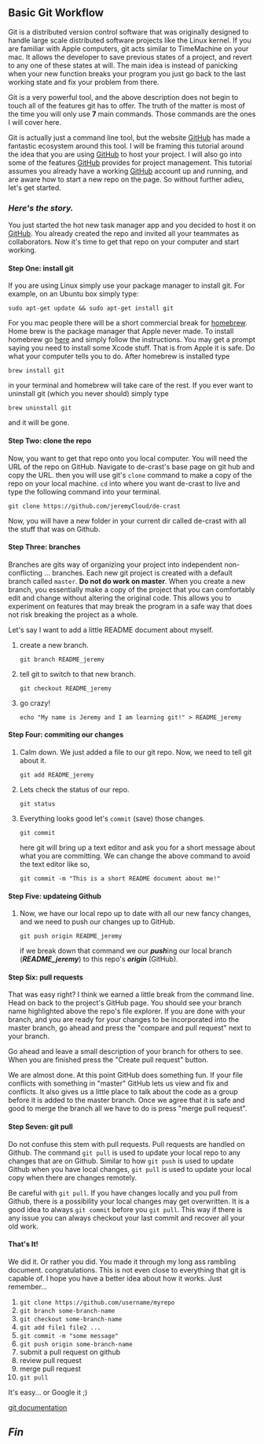 ## Basic Git Workflow

Git is a distributed version control software that was originally designed to 
handle large scale distributed software projects like the Linux kernel. If you
are familiar with Apple computers, git acts similar to TimeMachine on your mac.
It allows the developer to save previous states of a project, and revert to any 
one of these states at will. The main idea is instead of panicking when your new 
function breaks your program you just go back to the last working state and fix 
your problem from there. 

Git is a very powerful tool, and the above description does not begin to touch
all of the features git has to offer. The truth of the matter is most of the 
time you will only use **7** main commands. Those commands are the ones
I will cover here.

Git is actually just a command line tool, but the website [GitHub][1] has made a
fantastic ecosystem around this tool. I will be framing this tutorial around 
the idea that you are using [GitHub][1] to host your project. I will 
also go into some of the features [GitHub][1] provides for project management.
This tutorial assumes you already have a working [GitHub][1] account up and 
running, and are aware how to start a new repo on the page. So without further 
adieu, let's get started.


### *Here's the story.*

You just started the hot new task manager app and you decided to host it on 
[GitHub][1]. You already created the repo and invited all your teammates as 
collaborators. Now it's time to get that repo on your computer and start 
working.

#### Step One: install git
If you are using Linux simply use your package manager to install git. For
example, on an Ubuntu box simply type:

```
sudo apt-get update && sudo apt-get install git
```

For you mac people there will be a short commercial break for [homebrew][2].
Home brew is the package manager that Apple never made. To install homebrew go
[here][2] and simply follow the instructions. You may get a prompt saying you 
need to install some Xcode stuff. That is from Apple it is safe. Do what your 
computer tells you to do. After homebrew is installed type

```
brew install git
```

in your terminal and homebrew will take care of the rest. If you ever want to 
uninstall git (which you never should) simply type

```
brew uninstall git
```

and it will be gone.

#### Step Two: clone the repo
Now, you want to get that repo onto you local computer. You will need the URL of
the repo on GitHub. Navigate to de-crast's base page on git hub and copy the 
URL. then you will use git's ```clone``` command to make a copy of the repo on 
your local machine. ```cd``` into where you want de-crast to live and type the
following command into your terminal.

```
git clone https://github.com/jeremyCloud/de-crast
```

Now, you will have a new folder in your current dir called de-crast with all
the stuff that was on Github.

#### Step Three: branches 
Branches are gits way of organizing your project into independent 
non-conflicting ... branches. Each new git project is created with a default
branch called ```master```. **Do not do work on master**. When you create a new
branch, you essentially make a copy of the project that you can comfortably edit
and change without altering the original code. This allows you to experiment on
features that may break the program in a safe way that does not risk breaking 
the project as a whole.

Let's say I want to add a little README document about myself. 

 1. create a new branch.
    
    ```
    git branch README_jeremy
    ```

 2. tell git to switch to that new branch.

    ```
    git checkout README_jeremy
    ```

 3. go crazy!

    ```
    echo "My name is Jeremy and I am learning git!" > README_jeremy
    ```

#### Step Four: commiting our changes
 1. Calm down. We just added a file to our git repo. Now, we need to tell git about 
    it.

    ```
    git add README_jeremy
    ```
 
 2. Lets check the status of our repo.
    
    ```
    git status
    ```

 3. Everything looks good let's ```commit``` (save) those changes.
    
    ```
    git commit
    ```

    here git will bring up a text editor and ask you for a short message about
    what you are committing. We can change the above command to avoid the text
    editor like so,

    ```
    git commit -m "This is a short README document about me!"
    ```

#### Step Five: updateing Github
 1. Now, we have our local repo up to date with all our new fancy changes, and 
    we need to push our changes up to GitHub. 

    ```
    git push origin README_jeremy
    ```

    if we break down that command we our ***push***ing our local branch 
    (***README_jeremy***) to this repo's ***origin*** (GitHub).

#### Step Six: pull requests
That was easy right? I think we earned a little break from the command line.
Head on back to the project's GitHub page. You should see your branch name
highlighted above the repo's file explorer. If you are done with your 
branch, and you are ready for your changes to be incorporated into the 
master branch, go ahead and press the "compare and pull request" next to 
your branch.

Go ahead and leave a small description of your branch for others to see. 
When you are finished press the "Create pull request" button.

We are almost done. At this point GitHub does something fun. If your file 
conflicts with something in "master" GitHub lets us view and fix and 
conflicts. It also gives us a little place to talk about the code as a 
group before it is added to the master branch. Once we agree that it is 
safe and good to merge the branch all we have to do is press "merge pull 
request".

#### Step Seven: git pull
Do not confuse this stem with pull requests. Pull requests are handled on
Github. The command ```git pull``` is used to update your local repo to 
any changes that are on Github. Similar to how ```git push``` is used to
update Github when you have local changes, ```git pull``` is used to
update your local copy when there are changes remotely.

Be careful with ```git pull```. If you have changes locally and you pull
from Github, there is a possibility your local changes may get 
overwritten. It is a good idea to always ```git commit``` before you
```git pull```. This way if there is any issue you can always checkout
your last commit and recover all your old work.

#### That's It!
We did it. Or rather you did. You made it through my long ass rambling document.
congratulations. This is not even close to everything that git is capable of. 
I hope you have a better idea about how it works. Just remember...

 1. ```git clone https://github.com/username/myrepo```
 2. ```git branch some-branch-name```
 3. ```git checkout some-branch-name```
 4. ```git add file1 file2 ...```
 5. ```git commit -m "some message"```
 6. ```git push origin some-branch-name```
 7. submit a pull request on github
 8. review pull request
 9. merge pull request
 10. ```git pull```

It's easy... or Google it ;)

[git documentation][3]

## *Fin*


[1]: https://github.com
[2]: https://brew.sh 
[3]: https://git-scm.com/documentation
